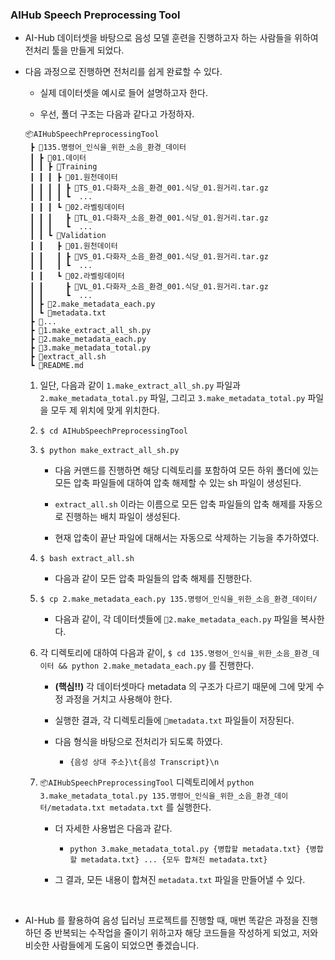 ### AIHub Speech Preprocessing Tool

- AI-Hub 데이터셋을 바탕으로 음성 모델 훈련을 진행하고자 하는 사람들을 위하여 전처리 툴을 만들게 되었다.

- 다음 과정으로 진행하면 전처리를 쉽게 완료할 수 있다.

  - 실제 데이터셋을 예시로 들어 설명하고자 한다.

  - 우선, 폴더 구조는 다음과 같다고 가정하자.
  
  ```
  📦AIHubSpeechPreprocessingTool
   ┣ 📂135.명령어_인식을_위한_소음_환경_데이터
   ┃ ┣ 📂01.데이터
   ┃ ┃ ┣ 📂Training
   ┃ ┃ ┃ ┣ 📂01.원천데이터
   ┃ ┃ ┃ ┃ ┣ 📄TS_01.다화자_소음_환경_001.식당_01.원거리.tar.gz
   ┃ ┃ ┃ ┃ ┗  ...
   ┃ ┃ ┃ ┗ 📂02.라벨링데이터
   ┃ ┃ ┃   ┣ 📄TL_01.다화자_소음_환경_001.식당_01.원거리.tar.gz
   ┃ ┃ ┃   ┗  ...
   ┃ ┃ ┗ 📂Validation
   ┃ ┃   ┣ 📂01.원천데이터
   ┃ ┃   ┃ ┣ 📄VS_01.다화자_소음_환경_001.식당_01.원거리.tar.gz
   ┃ ┃   ┃ ┗  ...
   ┃ ┃   ┗ 📂02.라벨링데이터
   ┃ ┃     ┣ 📄VL_01.다화자_소음_환경_001.식당_01.원거리.tar.gz
   ┃ ┃     ┗  ...
   ┃ ┣ 📄2.make_metadata_each.py
   ┃ ┗ 📄metadata.txt
   ┣ 📂...
   ┣ 📄1.make_extract_all_sh.py
   ┣ 📄2.make_metadata_each.py
   ┣ 📄3.make_metadata_total.py
   ┣ 📄extract_all.sh
   ┗ 📄README.md
  ```

  1.  일단, 다음과 같이 `1.make_extract_all_sh.py` 파일과 `2.make_metadata_total.py` 파일, 그리고 `3.make_metadata_total.py` 파일을 모두 제 위치에 맞게 위치한다.

  2. `$ cd AIHubSpeechPreprocessingTool`

  3. `$ python make_extract_all_sh.py`

      - 다음 커맨드를 진행하면 해당 디렉토리를 포함하여 모든 하위 폴더에 있는 모든 압축 파일들에 대하여 압축 해제할 수 있는 sh 파일이 생성된다.

      - `extract_all.sh` 이라는 이름으로 모든 압축 파일들의 압축 해제를 자동으로 진행하는 배치 파일이 생성된다.

      - 현재 압축이 끝난 파일에 대해서는 자동으로 삭제하는 기능을 추가하였다.

  3. `$ bash extract_all.sh`

      - 다음과 같이 모든 압축 파일들의 압축 해제를 진행한다.

  4. `$ cp 2.make_metadata_each.py 135.명령어_인식을_위한_소음_환경_데이터/`

      - 다음과 같이, 각 데이터셋들에 `📄2.make_metadata_each.py` 파일을 복사한다.

  5. 각 디렉토리에 대하여 다음과 같이, `$ cd 135.명령어_인식을_위한_소음_환경_데이터 && python 2.make_metadata_each.py` 를 진행한다.

      - **(핵심!!)** 각 데이터셋마다 metadata 의 구조가 다르기 때문에 그에 맞게 수정 과정을 거치고 사용해야 한다.

      - 실행한 결과, 각 디렉토리들에 `📄metadata.txt` 파일들이 저장된다.
      
      - 다음 형식을 바탕으로 전처리가 되도록 하였다.
        - `{음성 상대 주소}\t{음성 Transcript}\n`

  6. `📦AIHubSpeechPreprocessingTool` 디렉토리에서 `python 3.make_metadata_total.py 135.명령어_인식을_위한_소음_환경_데이터/metadata.txt metadata.txt` 를 실행한다.

      - 더 자세한 사용법은 다음과 같다.
        - `python 3.make_metadata_total.py {병합할 metadata.txt} {병합할 metadata.txt} ... {모두 합쳐진 metadata.txt}`

      - 그 결과, 모든 내용이 합쳐진 `metadata.txt` 파일을 만들어낼 수 있다.

<br/>

- AI-Hub 를 활용하여 음성 딥러닝 프로젝트를 진행할 때, 매번 똑같은 과정을 진행하던 중 반복되는 수작업을 줄이기 위하고자 해당 코드들을 작성하게 되었고, 저와 비슷한 사람들에게 도움이 되었으면 좋겠습니다.

